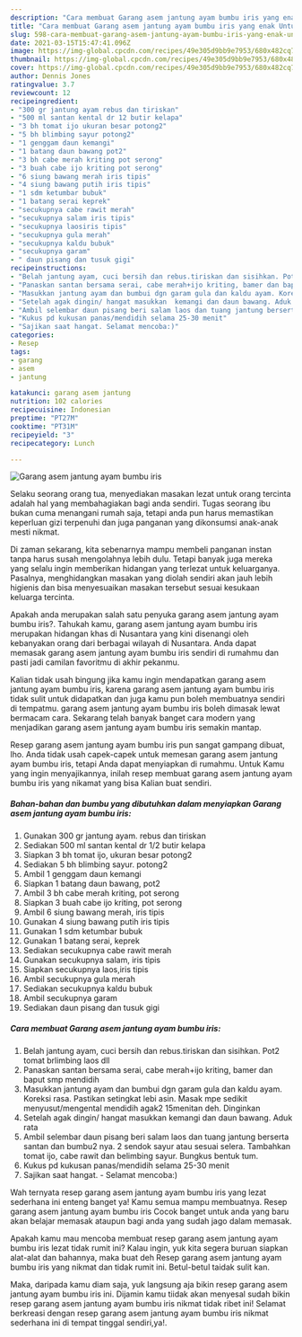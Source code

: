 ```yaml
---
description: "Cara membuat Garang asem jantung ayam bumbu iris yang enak Untuk Jualan"
title: "Cara membuat Garang asem jantung ayam bumbu iris yang enak Untuk Jualan"
slug: 598-cara-membuat-garang-asem-jantung-ayam-bumbu-iris-yang-enak-untuk-jualan
date: 2021-03-15T15:47:41.096Z
image: https://img-global.cpcdn.com/recipes/49e305d9bb9e7953/680x482cq70/garang-asem-jantung-ayam-bumbu-iris-foto-resep-utama.jpg
thumbnail: https://img-global.cpcdn.com/recipes/49e305d9bb9e7953/680x482cq70/garang-asem-jantung-ayam-bumbu-iris-foto-resep-utama.jpg
cover: https://img-global.cpcdn.com/recipes/49e305d9bb9e7953/680x482cq70/garang-asem-jantung-ayam-bumbu-iris-foto-resep-utama.jpg
author: Dennis Jones
ratingvalue: 3.7
reviewcount: 12
recipeingredient:
- "300 gr jantung ayam rebus dan tiriskan"
- "500 ml santan kental dr 12 butir kelapa"
- "3 bh tomat ijo ukuran besar potong2"
- "5 bh blimbing sayur potong2"
- "1 genggam daun kemangi"
- "1 batang daun bawang pot2"
- "3 bh cabe merah kriting pot serong"
- "3 buah cabe ijo kriting pot serong"
- "6 siung bawang merah iris tipis"
- "4 siung bawang putih iris tipis"
- "1 sdm ketumbar bubuk"
- "1 batang serai keprek"
- "secukupnya cabe rawit merah"
- "secukupnya salam iris tipis"
- "secukupnya laosiris tipis"
- "secukupnya gula merah"
- "secukupnya kaldu bubuk"
- "secukupnya garam"
- " daun pisang dan tusuk gigi"
recipeinstructions:
- "Belah jantung ayam, cuci bersih dan rebus.tiriskan dan sisihkan. Pot2 tomat brlimbing laos dll"
- "Panaskan santan bersama serai, cabe merah+ijo kriting, bamer dan baput smp mendidih"
- "Masukkan jantung ayam dan bumbui dgn garam gula dan kaldu ayam. Koreksi rasa. Pastikan setingkat lebi asin. Masak mpe sedikit menyusut/mengental mendidih agak2  15menitan deh. Dinginkan"
- "Setelah agak dingin/ hangat masukkan  kemangi dan daun bawang. Aduk rata"
- "Ambil selembar daun pisang beri salam laos dan tuang jantung berserta santan dan bumbu2 nya. 2 sendok sayur atau sesuai selera. Tambahkan tomat ijo, cabe rawit dan belimbing sayur. Bungkus bentuk tum."
- "Kukus pd kukusan panas/mendidih selama 25-30 menit"
- "Sajikan saat hangat. Selamat mencoba:)"
categories:
- Resep
tags:
- garang
- asem
- jantung

katakunci: garang asem jantung 
nutrition: 102 calories
recipecuisine: Indonesian
preptime: "PT27M"
cooktime: "PT31M"
recipeyield: "3"
recipecategory: Lunch

---
```



![Garang asem jantung ayam bumbu iris](https://img-global.cpcdn.com/recipes/49e305d9bb9e7953/680x482cq70/garang-asem-jantung-ayam-bumbu-iris-foto-resep-utama.jpg)

Selaku seorang orang tua, menyediakan masakan lezat untuk orang tercinta adalah hal yang membahagiakan bagi anda sendiri. Tugas seorang ibu bukan cuma menangani rumah saja, tetapi anda pun harus memastikan keperluan gizi terpenuhi dan juga panganan yang dikonsumsi anak-anak mesti nikmat.

Di zaman  sekarang, kita sebenarnya mampu membeli panganan instan tanpa harus susah mengolahnya lebih dulu. Tetapi banyak juga mereka yang selalu ingin memberikan hidangan yang terlezat untuk keluarganya. Pasalnya, menghidangkan masakan yang diolah sendiri akan jauh lebih higienis dan bisa menyesuaikan masakan tersebut sesuai kesukaan keluarga tercinta. 



Apakah anda merupakan salah satu penyuka garang asem jantung ayam bumbu iris?. Tahukah kamu, garang asem jantung ayam bumbu iris merupakan hidangan khas di Nusantara yang kini disenangi oleh kebanyakan orang dari berbagai wilayah di Nusantara. Anda dapat memasak garang asem jantung ayam bumbu iris sendiri di rumahmu dan pasti jadi camilan favoritmu di akhir pekanmu.

Kalian tidak usah bingung jika kamu ingin mendapatkan garang asem jantung ayam bumbu iris, karena garang asem jantung ayam bumbu iris tidak sulit untuk didapatkan dan juga kamu pun boleh membuatnya sendiri di tempatmu. garang asem jantung ayam bumbu iris boleh dimasak lewat bermacam cara. Sekarang telah banyak banget cara modern yang menjadikan garang asem jantung ayam bumbu iris semakin mantap.

Resep garang asem jantung ayam bumbu iris pun sangat gampang dibuat, lho. Anda tidak usah capek-capek untuk memesan garang asem jantung ayam bumbu iris, tetapi Anda dapat menyiapkan di rumahmu. Untuk Kamu yang ingin menyajikannya, inilah resep membuat garang asem jantung ayam bumbu iris yang nikamat yang bisa Kalian buat sendiri.

<!--inarticleads1-->

##### Bahan-bahan dan bumbu yang dibutuhkan dalam menyiapkan Garang asem jantung ayam bumbu iris:

1. Gunakan 300 gr jantung ayam. rebus dan tiriskan
1. Sediakan 500 ml santan kental dr 1/2 butir kelapa
1. Siapkan 3 bh tomat ijo, ukuran besar potong2
1. Sediakan 5 bh blimbing sayur. potong2
1. Ambil 1 genggam daun kemangi
1. Siapkan 1 batang daun bawang, pot2
1. Ambil 3 bh cabe merah kriting, pot serong
1. Siapkan 3 buah cabe ijo kriting, pot serong
1. Ambil 6 siung bawang merah, iris tipis
1. Gunakan 4 siung bawang putih iris tipis
1. Gunakan 1 sdm ketumbar bubuk
1. Gunakan 1 batang serai, keprek
1. Sediakan secukupnya cabe rawit merah
1. Gunakan secukupnya salam, iris tipis
1. Siapkan secukupnya laos,iris tipis
1. Ambil secukupnya gula merah
1. Sediakan secukupnya kaldu bubuk
1. Ambil secukupnya garam
1. Sediakan  daun pisang dan tusuk gigi




<!--inarticleads2-->

##### Cara membuat Garang asem jantung ayam bumbu iris:

1. Belah jantung ayam, cuci bersih dan rebus.tiriskan dan sisihkan. Pot2 tomat brlimbing laos dll
1. Panaskan santan bersama serai, cabe merah+ijo kriting, bamer dan baput smp mendidih
1. Masukkan jantung ayam dan bumbui dgn garam gula dan kaldu ayam. Koreksi rasa. Pastikan setingkat lebi asin. Masak mpe sedikit menyusut/mengental mendidih agak2  15menitan deh. Dinginkan
1. Setelah agak dingin/ hangat masukkan  kemangi dan daun bawang. Aduk rata
1. Ambil selembar daun pisang beri salam laos dan tuang jantung berserta santan dan bumbu2 nya. 2 sendok sayur atau sesuai selera. Tambahkan tomat ijo, cabe rawit dan belimbing sayur. Bungkus bentuk tum.
1. Kukus pd kukusan panas/mendidih selama 25-30 menit
1. Sajikan saat hangat. - Selamat mencoba:)




Wah ternyata resep garang asem jantung ayam bumbu iris yang lezat sederhana ini enteng banget ya! Kamu semua mampu membuatnya. Resep garang asem jantung ayam bumbu iris Cocok banget untuk anda yang baru akan belajar memasak ataupun bagi anda yang sudah jago dalam memasak.

Apakah kamu mau mencoba membuat resep garang asem jantung ayam bumbu iris lezat tidak rumit ini? Kalau ingin, yuk kita segera buruan siapkan alat-alat dan bahannya, maka buat deh Resep garang asem jantung ayam bumbu iris yang nikmat dan tidak rumit ini. Betul-betul taidak sulit kan. 

Maka, daripada kamu diam saja, yuk langsung aja bikin resep garang asem jantung ayam bumbu iris ini. Dijamin kamu tiidak akan menyesal sudah bikin resep garang asem jantung ayam bumbu iris nikmat tidak ribet ini! Selamat berkreasi dengan resep garang asem jantung ayam bumbu iris nikmat sederhana ini di tempat tinggal sendiri,ya!.

